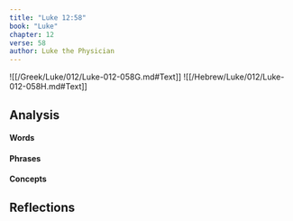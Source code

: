 ```yaml
---
title: "Luke 12:58"
book: "Luke"
chapter: 12
verse: 58
author: Luke the Physician
---
```

![[/Greek/Luke/012/Luke-012-058G.md#Text]]
![[/Hebrew/Luke/012/Luke-012-058H.md#Text]]

## Analysis

#### Words

#### Phrases

#### Concepts

## Reflections
